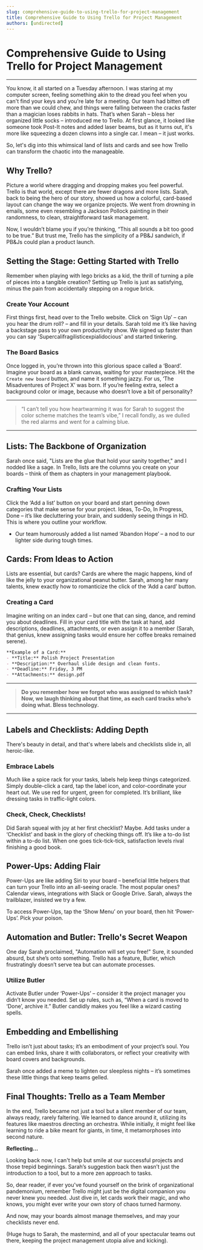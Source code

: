 ```yaml
---
slug: comprehensive-guide-to-using-trello-for-project-management
title: Comprehensive Guide to Using Trello for Project Management
authors: [undirected]
---
```



# Comprehensive Guide to Using Trello for Project Management

---

You know, it all started on a Tuesday afternoon. I was staring at my computer screen, feeling something akin to the dread you feel when you can't find your keys and you're late for a meeting. Our team had bitten off more than we could chew, and things were falling between the cracks faster than a magician loses rabbits in hats. That’s when Sarah – bless her organized little socks – introduced me to Trello. At first glance, it looked like someone took Post-It notes and added laser beams, but as it turns out, it's more like squeezing a dozen clowns into a single car. I mean – it just works. 

So, let's dig into this whimsical land of lists and cards and see how Trello can transform the chaotic into the manageable. 

## **Why Trello?**

Picture a world where dragging and dropping makes you feel powerful. Trello is that world, except there are fewer dragons and more lists. Sarah, back to being the hero of our story, showed us how a colorful, card-based layout can change the way we organize projects. We went from drowning in emails, some even resembling a Jackson Pollock painting in their randomness, to clean, straightforward task management.

Now, I wouldn’t blame you if you’re thinking, “This all sounds a bit too good to be true.” But trust me, Trello has the simplicity of a PB&J sandwich, if PB&Js could plan a product launch. 

## **Setting the Stage: Getting Started with Trello**

Remember when playing with lego bricks as a kid, the thrill of turning a pile of pieces into a tangible creation? Setting up Trello is just as satisfying, minus the pain from accidentally stepping on a rogue brick. 

### **Create Your Account**
First things first, head over to the Trello website. Click on ‘Sign Up’ – can you hear the drum roll? – and fill in your details. Sarah told me it’s like having a backstage pass to your own productivity show. We signed up faster than you can say 'Supercalifragilisticexpialidocious' and started tinkering.

### **The Board Basics**
Once logged in, you’re thrown into this glorious space called a ‘Board’. Imagine your board as a blank canvas, waiting for your masterpiece. Hit the `Create new board` button, and name it something jazzy. For us, ‘The Misadventures of Project X’ was born. If you’re feeling extra, select a background color or image, because who doesn’t love a bit of personality?

---

> “I can’t tell you how heartwarming it was for Sarah to suggest the color scheme matches the team’s vibe,” I recall fondly, as we dulled the red alarms and went for a calming blue.

---

## **Lists: The Backbone of Organization**

Sarah once said, "Lists are the glue that hold your sanity together," and I nodded like a sage. In Trello, lists are the columns you create on your boards – think of them as chapters in your management playbook.

### **Crafting Your Lists**
Click the ‘Add a list’ button on your board and start penning down categories that make sense for your project. Ideas, To-Do, In Progress, Done – it’s like decluttering your brain, and suddenly seeing things in HD. This is where you outline your workflow. 

* Our team humorously added a list named ‘Abandon Hope’ – a nod to our lighter side during tough times. 

## **Cards: From Ideas to Action**

Lists are essential, but cards? Cards are where the magic happens, kind of like the jelly to your organizational peanut butter. Sarah, among her many talents, knew exactly how to romanticize the click of the ‘Add a card’ button.

### **Creating a Card**
Imagine writing on an index card – but one that can sing, dance, and remind you about deadlines. Fill in your card title with the task at hand, add descriptions, deadlines, attachments, or even assign it to a member (Sarah, that genius, knew assigning tasks would ensure her coffee breaks remained serene).

```markdown
**Example of a Card:**
- **Title:** Polish Project Presentation
- **Description:** Overhaul slide design and clean fonts.
- **Deadline:** Friday, 3 PM
- **Attachments:** design.pdf 

```
 
---

> **Do you remember how we forgot who was assigned to which task? Now, we laugh thinking about that time, as each card tracks who’s doing what. Bless technology.**

---

## **Labels and Checklists: Adding Depth**

There's beauty in detail, and that's where labels and checklists slide in, all heroic-like.

### **Embrace Labels**
Much like a spice rack for your tasks, labels help keep things categorized. Simply double-click a card, tap the label icon, and color-coordinate your heart out. We use red for urgent, green for completed. It’s brilliant, like dressing tasks in traffic-light colors.

### **Check, Check, Checklists!**
Did Sarah squeal with joy at her first checklist? Maybe. Add tasks under a ‘Checklist’ and bask in the glory of checking things off. It’s like a to-do list within a to-do list. When one goes tick-tick-tick, satisfaction levels rival finishing a good book.

## **Power-Ups: Adding Flair**

Power-Ups are like adding Siri to your board – beneficial little helpers that can turn your Trello into an all-seeing oracle. The most popular ones? Calendar views, integrations with Slack or Google Drive. Sarah, always the trailblazer, insisted we try a few. 

To access Power-Ups, tap the ‘Show Menu’ on your board, then hit ‘Power-Ups’. Pick your poison.

## **Automation and Butler: Trello's Secret Weapon**

One day Sarah proclaimed, "Automation will set you free!" Sure, it sounded absurd, but she’s onto something. Trello has a feature, Butler, which frustratingly doesn’t serve tea but can automate processes.

### **Utilize Butler**
Activate Butler under ‘Power-Ups’ – consider it the project manager you didn’t know you needed. Set up rules, such as, “When a card is moved to ‘Done’, archive it.” Butler candidly makes you feel like a wizard casting spells.

## **Embedding and Embellishing**

Trello isn’t just about tasks; it’s an embodiment of your project’s soul. You can embed links, share it with collaborators, or reflect your creativity with board covers and backgrounds. 

Sarah once added a meme to lighten our sleepless nights – it’s sometimes these little things that keep teams gelled. 

## **Final Thoughts: Trello as a Team Member**

In the end, Trello became not just a tool but a silent member of our team, always ready, rarely faltering. We learned to dance around it, utilizing its features like maestros directing an orchestra. While initially, it might feel like learning to ride a bike meant for giants, in time, it metamorphoses into second nature.

**Reflecting...**

Looking back now, I can't help but smile at our successful projects and those trepid beginnings. Sarah’s suggestion back then wasn’t just the introduction to a tool, but to a more zen approach to tasks.

So, dear reader, if ever you've found yourself on the brink of organizational pandemonium, remember Trello might just be the digital companion you never knew you needed. Just dive in, let cards work their magic, and who knows, you might ever write your own story of chaos turned harmony.

And now, may your boards almost manage themselves, and may your checklists never end. 

(Huge hugs to Sarah, the mastermind, and all of your spectacular teams out there, keeping the project management utopia alive and kicking).